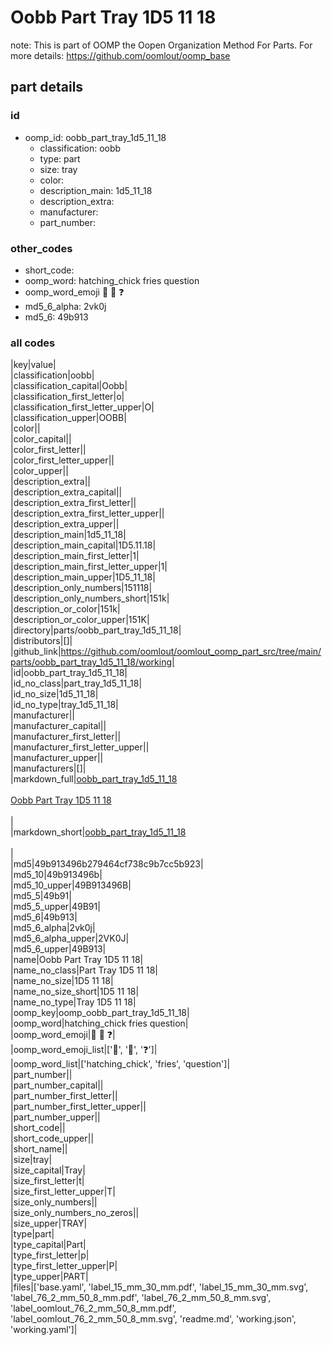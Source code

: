 # Oobb Part Tray 1D5 11 18  

note: This is part of OOMP the Oopen Organization Method For Parts. For more details: https://github.com/oomlout/oomp_base

##  part details





### id
* oomp_id: oobb_part_tray_1d5_11_18
  * classification: oobb
  * type: part
  * size: tray
  * color: 
  * description_main: 1d5_11_18
  * description_extra: 
  * manufacturer: 
  * part_number: 

### other_codes
* short_code: 
* oomp_word: hatching_chick fries question
* oomp_word_emoji :hatching_chick: :fries: :question:
* md5_6_alpha: 2vk0j
* md5_6: 49b913

### all codes 
|key|value|  
|classification|oobb|  
|classification_capital|Oobb|  
|classification_first_letter|o|  
|classification_first_letter_upper|O|  
|classification_upper|OOBB|  
|color||  
|color_capital||  
|color_first_letter||  
|color_first_letter_upper||  
|color_upper||  
|description_extra||  
|description_extra_capital||  
|description_extra_first_letter||  
|description_extra_first_letter_upper||  
|description_extra_upper||  
|description_main|1d5_11_18|  
|description_main_capital|1D5.11.18|  
|description_main_first_letter|1|  
|description_main_first_letter_upper|1|  
|description_main_upper|1D5_11_18|  
|description_only_numbers|151118|  
|description_only_numbers_short|151k|  
|description_or_color|151k|  
|description_or_color_upper|151K|  
|directory|parts/oobb_part_tray_1d5_11_18|  
|distributors|[]|  
|github_link|https://github.com/oomlout/oomlout_oomp_part_src/tree/main/parts/oobb_part_tray_1d5_11_18/working|  
|id|oobb_part_tray_1d5_11_18|  
|id_no_class|part_tray_1d5_11_18|  
|id_no_size|1d5_11_18|  
|id_no_type|tray_1d5_11_18|  
|manufacturer||  
|manufacturer_capital||  
|manufacturer_first_letter||  
|manufacturer_first_letter_upper||  
|manufacturer_upper||  
|manufacturers|[]|  
|markdown_full|[oobb_part_tray_1d5_11_18](https://github.com/oomlout/oomlout_oomp_part_src/tree/main/parts/oobb_part_tray_1d5_11_18/working)<br>[](https://github.com/oomlout/oomlout_oomp_part_src/tree/main/parts/oobb_part_tray_1d5_11_18/working)<br>[Oobb Part Tray 1D5 11 18](https://github.com/oomlout/oomlout_oomp_part_src/tree/main/parts/oobb_part_tray_1d5_11_18/working)<br><br>|  
|markdown_short|[oobb_part_tray_1d5_11_18](https://github.com/oomlout/oomlout_oomp_part_src/tree/main/parts/oobb_part_tray_1d5_11_18/working)<br><br>|  
|md5|49b913496b279464cf738c9b7cc5b923|  
|md5_10|49b913496b|  
|md5_10_upper|49B913496B|  
|md5_5|49b91|  
|md5_5_upper|49B91|  
|md5_6|49b913|  
|md5_6_alpha|2vk0j|  
|md5_6_alpha_upper|2VK0J|  
|md5_6_upper|49B913|  
|name|Oobb Part Tray 1D5 11 18|  
|name_no_class|Part Tray 1D5 11 18|  
|name_no_size|1D5 11 18|  
|name_no_size_short|1D5 11 18|  
|name_no_type|Tray 1D5 11 18|  
|oomp_key|oomp_oobb_part_tray_1d5_11_18|  
|oomp_word|hatching_chick fries question|  
|oomp_word_emoji|:hatching_chick: :fries: :question:|  
|oomp_word_emoji_list|[':hatching_chick:', ':fries:', ':question:']|  
|oomp_word_list|['hatching_chick', 'fries', 'question']|  
|part_number||  
|part_number_capital||  
|part_number_first_letter||  
|part_number_first_letter_upper||  
|part_number_upper||  
|short_code||  
|short_code_upper||  
|short_name||  
|size|tray|  
|size_capital|Tray|  
|size_first_letter|t|  
|size_first_letter_upper|T|  
|size_only_numbers||  
|size_only_numbers_no_zeros||  
|size_upper|TRAY|  
|type|part|  
|type_capital|Part|  
|type_first_letter|p|  
|type_first_letter_upper|P|  
|type_upper|PART|  
|files|['base.yaml', 'label_15_mm_30_mm.pdf', 'label_15_mm_30_mm.svg', 'label_76_2_mm_50_8_mm.pdf', 'label_76_2_mm_50_8_mm.svg', 'label_oomlout_76_2_mm_50_8_mm.pdf', 'label_oomlout_76_2_mm_50_8_mm.svg', 'readme.md', 'working.json', 'working.yaml']|  
